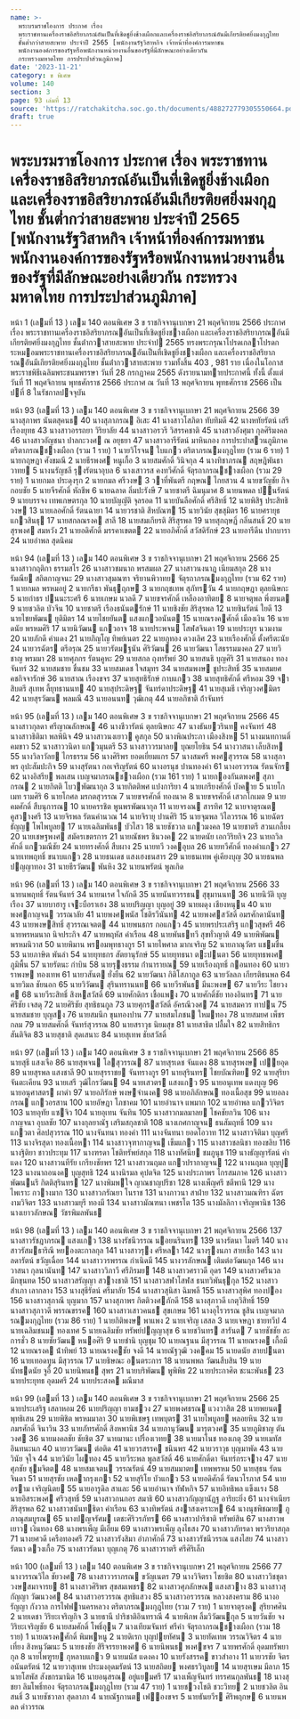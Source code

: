```yaml
---
name: >-
  พระบรมราชโองการ ประกาศ เรื่อง
  พระราชทานเครื่องราชอิสริยาภรณ์อันเป็นที่เชิดชูยิ่งช้างเผือกและเครื่องราชอิสริยาภรณ์อันมีเกียรติยศยิ่งมงกุฎไทย
  ชั้นต่ำกว่าสายสะพาย ประจำปี 2565 [พนักงานรัฐวิสาหกิจ เจ้าหน้าที่องค์การมหาชน
  พนักงานองค์การของรัฐหรือพนักงานหน่วยงานอื่นของรัฐที่มีลักษณะอย่างเดียวกัน
  กระทรวงมหาดไทย การประปาส่วนภูมิภาค]
date: '2023-11-21'
category: ข พิเศษ
volume: 140
section: 3
page: 93 เล่มที่ 13
source: 'https://ratchakitcha.soc.go.th/documents/488272779305550664.pdf'
draft: true
---
```


# พระบรมราชโองการ ประกาศ เรื่อง พระราชทานเครื่องราชอิสริยาภรณ์อันเป็นที่เชิดชูยิ่งช้างเผือกและเครื่องราชอิสริยาภรณ์อันมีเกียรติยศยิ่งมงกุฎไทย ชั้นต่ำกว่าสายสะพาย ประจำปี 2565 [พนักงานรัฐวิสาหกิจ เจ้าหน้าที่องค์การมหาชน พนักงานองค์การของรัฐหรือพนักงานหน่วยงานอื่นของรัฐที่มีลักษณะอย่างเดียวกัน กระทรวงมหาดไทย การประปาส่วนภูมิภาค]

หน้า 1 (เลมที่ 13 ) เลม 140 ตอนพิเศษ 3 ข ราชกิจจานุเบกษา 21 พฤศจิกายน 2566 ประกาศ เรื่อง พระราชทานเครื่องราชอิสริยาภรณอันเป็นที่เชิดชูยิ่งชางเผือก และเครื่องราชอิสริยาภรณอันมีเกียรติยศยิ่งมงกุฎไทย ชั้นต่ํากวาสายสะพาย ประจําป 2565 ทรงพระกรุณาโปรดเกลาโปรดกระหมอมพระราชทานเครื่องราชอิสริยาภรณอันเป็นที่เชิดชูยิ่งชางเผือก และเครื่องราชอิสริยาภรณอันมีเกียรติยศยิ่งมงกุฎไทย ชั้นต่ํากวาสายสะพาย รวมทั้งสิ้น 403 , 981 ราย เนื่องในโอกาสพระราชพิธีเฉลิมพระชนมพรรษา วันที่ 28 กรกฎาคม 2565 ดังรายนามทายประกาศนี้ ทั้งนี้ ตั้งแต่วันที่ 11 พฤศจิกายน พุทธศักราช 2566 ประกาศ ณ วันที่ 13 พฤศจิกายน พุทธศักราช 2566 เป็นปที่ 8 ในรัชกาลปจจุบัน

หน้า 93 (เลมที่ 13 ) เลม 140 ตอนพิเศษ 3 ข ราชกิจจานุเบกษา 21 พฤศจิกายน 2566 39 นางสุภาพร นันตสุคนธ 40 นางสุภาภรณ อิเสะ 41 นางสาวโสภิตา ทับทิมดี 42 นางหทัยรัตน์ เสรีเรืองยุทธ 43 นางสาวอรรถยา วิริยาลัย 44 นางสาวอรวรี วิสรรคชาติ 45 นางสาวอังศุมา กุลศิริมงคล 46 นางสาวอัญชนา ปาลกะวงศ ณ อยุธยา 47 นางสาวอารีรัตน์ มาหินกอง การประปาสวนภูมิภาค ตริตาภรณชางเผือก (รวม 1 ราย) 1 นายวิโรจน ใบแกว ตริตาภรณมงกุฎไทย (รวม 6 ราย) 1 นายกฤษฎา ศังขมณี 2 นายธีรพงศ หนูเกื้อ 3 นายสมศักดิ์ วินิจกุล 4 นางทิชาภรณ สฤษฎิพันธาวาทย 5 นางนรัญชลี รุงรัตนาอุบล 6 นางเสาวรส คงทวีศักดิ์ จัตุรถาภรณชางเผือก (รวม 29 ราย) 1 นายกมล ประดุงรุก 2 นายกมล ศรีวงษ 3 วาที่พันตรี กฤษณ ไกยสวน 4 นายขวัญชัย กิจกอบชัย 5 นายจีรศักดิ์ หัถชีพ 6 นายฉลาด ลิ่มปะรังษี 7 นายชาตรี ฉิมนุมาศ 8 นายนพดล ปนรัตน์ 9 นายบรรจง เทพเกษตรกุล 10 นายบัญญัติ จุลรอด 11 นายบันลือศักดิ์ ศรีสิทธิ์ 12 นายพิสิฐ ประสิทธิวงษ 13 นายเลอศักดิ์ รัตนฉายา 14 นายวรชาติ สีหบัณฑ 15 นายวินัย สุขสุมิตร 16 นายศรายุธ แกวสินธุ 17 นายสกลณรงค สาลี 18 นายสมเกียรติ สิริสุรพล 19 นายสุกฤษฏิ์ กลิ่นสนธิ์ 20 นายสุรพงศ สมหวัง 21 นายอดิศักดิ์ มรรคาเขตต 22 นายอภิศักดิ์ สวัสดิรักษ์ 23 นายอารีดีน ปากบารา 24 นายอําพล สุดนิคม

หน้า 94 (เลมที่ 13 ) เลม 140 ตอนพิเศษ 3 ข ราชกิจจานุเบกษา 21 พฤศจิกายน 2566 25 นางสาวกฤติกา ธรรมสโร 26 นางสาวชมนาถ พรสมผล 27 นางสาวนงนาฎ เนียมสกุล 28 นางรัมณีย สถิตกาญจนะ 29 นางสาวสุมณฑา จริยานพิวาทย จัตุรถาภรณมงกุฎไทย (รวม 62 ราย) 1 นายกมล พรหมอยู่ 2 นายกรีธา พันธุฤกษ 3 นายกฤชเทพ สุภัทรวัน 4 นายกฤษฎา ตุลยนิษกะ 5 นายกําธร ปนนะระศรี 6 นายเกษม นวลดี 7 นายขจรศักดิ์ เหลืองอาทิตย 8 นายจตุพล พึ่งยนต 9 นายชวลิต บัวจีน 10 นายชาตรี เรืองธนันตรักษ์ 11 นายชิงชัย สิริสุรพล 12 นายชินรัตน์ ใยดี 13 นายไชยพัฒน ยุติมิตร 14 นายไชยยันต แสงแกวอนันต 15 นายณรงคศักดิ์ เมืองเงิน 16 นายดนัย พรหมศิริ 17 นายนิวัฒน แกวอาจ 18 นายประพจน โสฬสจินดา 19 นายประยูร นวมงาม 20 นายภักดี คําแดง 21 นายภิญโญ ทิพย์เนตร 22 นายภูทอง ดวงเลิศ 23 นายเรืองศักดิ์ ตั้งศรีตะนัย 24 นายวรฉัตร ตรีอรุณ 25 นายวรัตมฐนัน ศิริวัฒน 26 นายวัฒนา โสธรรมมงคล 27 นายวิชาญ พรมมา 28 นายศุภกร รัตนคูหะ 29 นายสกล ถุงทรัพย์ 30 นายสนธิ บุญศิริ 31 นายสนอง ทองจันทร์ 32 นายสมชาย ชื่นชม 33 นายสมเดช ใจสมุทร 34 นายสมพงษ ชูประสิทธิ์ 35 นายสมยศ คชกิจจารักษ์ 36 นายสาณ เรืองขจร 37 นายสุทธิรักษ์ กาบแกว 38 นายสุทธิศักดิ์ ศรีหอม 39 จาสิบตรี สุเทพ ลี้ยุทธานนท 40 นายสุประดิษฐ จันทร์ดาประดิษฐ 41 นายสุเมธี เจริญวงศมิตร 42 นายสุรวัฒน พลมณี 43 นายอนนท วุฒิเกตุ 44 นายอภิชาติ ถ้ําจันทร์

หน้า 95 (เลมที่ 13 ) เลม 140 ตอนพิเศษ 3 ข ราชกิจจานุเบกษา 21 พฤศจิกายน 2566 45 นางสาวกุลดา ศรีญาณลักษณ 46 นางชีวารัตน์ ตุลยนิษกะ 47 นางธันยวรินท คงจันทร์ 48 นางสาวธิติมา พลพินิจ 49 นางสาวนงเยาว คูสกุล 50 นางพิณประภา เมืองสิงห 51 นางมนทกานติ์ คมขาว 52 นางสาววนิดา แกวมุนตรี 53 นางสาววรมาลย บุณยโยธิน 54 นางวาสนา เล็บสิงห 55 นางวิลาวัลย ไกรธรรม 56 นางศิริพร ยอดเยี่ยมแกร 57 นางสมศรี พงศสุวรรณ 58 นางสุภาพร อุปะสัมปะกิจ 59 นางสุรัตนา กอเจริญรัตน์ 60 นางอรนุช ปานทองคํา 61 นางอรวรรณ รัตนจักร 62 นางอิสรีย พลเสน เบญจมาภรณชางเผือก (รวม 161 ราย) 1 นายกองกันตพงศ สุภากรณ 2 นายกิตติ โบวพัฒนากุล 3 นายกิตติพศ แปงการิยา 4 นายเกรียงศักดิ์ บังคาย 5 นายโกเมท รามศิริ 6 นายโกศล มรกตสุวรรณ 7 นายขจรศักดิ์ ทองนาค 8 นายขจรศักดิ์ เสวกโกเมต 9 นายคมศักดิ์ สืบนุการณ 10 นายครรชิต พูนพรพัฒนากุล 11 นายจรงณ สารทิศ 12 นายจาตุรณต คูสวางศรี 13 นายจิรพล รัตนคํานวณ 14 นายจิรายุ ปานศิริ 15 นายจุมพล วิไลวรรณ 16 นายฉัตรธัญญ โพไพบูลย 17 นายเฉลิมพันธ บัวไสว 18 นายชัชวาล แกวมงคล 19 นายชาตรี สวนเกลี้ยง 20 นายเชษฐพงศ สมัครเขตรการ 21 นายณัชพร ชินวงค 22 นายดนัย เอกวิริยกิจ 23 นายถวิลศักดิ์ แกวมณีชัย 24 นายทรงศักดิ์ สืบผาง 25 นายทวี วงคอุบล 26 นายทวีศักดิ์ ทองคําแกว 27 นายเทพฤทธิ์ ขนาบแกว 28 นายธนเดช แสงเฮงธนสาร 29 นายธนเทพ คู่เคียงบุญ 30 นายธนพล ปญญาทอง 31 นายธีรวัฒน พันหิง 32 นายนพรัตน์ พูลเกิด

หน้า 96 (เลมที่ 13 ) เลม 140 ตอนพิเศษ 3 ข ราชกิจจานุเบกษา 21 พฤศจิกายน 2566 33 นายนพฤทธิ์ รัตนจันทร์ 34 นายนเรศ ใจภักดี 35 นายนันทวรรธน สุขุมานนท 36 นายนิวัติ บุญเรือง 37 นายบาฮารู เจะบือราเฮง 38 นายปริญญา บุญอยู่ 39 นายผดุง เชียงหนุน 40 นายพงศกาญจน วรรณาลัย 41 นายพงศพนัส โชติรวีนันท 42 นายพงศสวัสดิ์ อมรศักดานันท 43 นายพงษสิทธิ์ สุวรรณเจตต 44 นายพนธกร กอแกว 45 นายพรประเสริฐ แกวสุขศรี 46 นายพรหมนาถ นิจประกิจ 47 นายพฤหัส คําเรือน 48 นายพันธทวี สุขทั่วญาติ 49 นายพิพัฒน พรหมนิวาส 50 นายพิมาน พรอมพุทธางกูร 51 นายไพศาล มากเจริญ 52 นายภาณุวัตร แชมชื่น 53 นายภาษิต พันลํา 54 นายยุทธกร สัตยานุรักษ์ 55 นายยุทธนา ตะปนตา 56 นายยุทธพงศ ภูมิพื้น 57 นายรัตนะ กําบิน 58 นายรุงธรรม ก๋ํานารายณ 59 นายเรืองฤทธิ์ กอนทอง 60 นายวราพงษ ทองเทพ 61 นายวสันต ยั่งยืน 62 นายวัฒนา กิติโสภากูล 63 นายวัลลภ เกียรติธนพล 64 นายวิมล ชัยนอก 65 นายวิวัฒน สุรินทรานนท 66 นายวีรพันธ มีนะพงษ 67 นายวีระ ไชยวงศ 68 นายวีระสิทธิ์ สิงหสวัสดิ์ 69 นายศักดิกร เชื้อแพง 70 นายศักดิ์ชัย ทองอินทร 71 นายศิริชัย เจสดุ 72 นายศิริชัย สุทธิธนกูล 73 นายศุกรสวัสดิ์ อัครณีวงศ 74 นายสมควร ทาปน 75 นายสมชาย บุญสง 76 นายสมนึก ขุนทองปาน 77 นายสมโภชน ใหมทอง 78 นายสมยศ เพ็ชรกลม 79 นายสมศักดิ์ จันทร์สุวรรณ 80 นายสราวุธ นิยมสุข 81 นายสาธิต ปลื้มใจ 82 นายสิทธิกร สันติจิต 83 นายสุชาติ สุดเสนาะ 84 นายสุเทพ ชัยสวัสดิ์

หน้า 97 (เลมที่ 13 ) เลม 140 ตอนพิเศษ 3 ข ราชกิจจานุเบกษา 21 พฤศจิกายน 2566 85 นายสุธี แสงเจือ 86 นายสุพจน โลสุวรรณ 87 นายสุรเดช จันแดง 88 นายสุรพงษ เปยอุด 89 นายสุรพล แสงชาลี 90 นายสุรราชย จันทรางกูร 91 นายสุรินทร ไชยบัณฑิตย 92 นายสุริยา จันตะเคียน 93 นายเสรี วุฒิไกรวัฒน 94 นายเสวตร แสงแกว 95 นายอนุเทพ แดงบุญ 96 นายอนุศาสตร ผาดํา 97 นายอภิรักษ์ พงษจํานงค 98 นายอภิลักษณ ทองเนื้อสุข 99 นายอลงกรณ แกวอรสาน 100 นายอัษฎา โภชาคม 101 นายอํานาจ แพมาก 102 นายอําพล แกววิจิตร 103 นายอุทัย แซจิว 104 นายอุเทน จันทิน 105 นางสาวกมลมาลย โชคชัยกวิน 106 นางกาญจนา อุบลชัย 107 นางกุลยาณัฐ เสริมสกุลชาติ 108 นางเกศกาญจน ธนสัมฤทธิ์ 109 นางแกวตา ศิลปสุวรรณ 110 นางจันทนา ทองคํา 111 นางจันทนา ยอดโอวาท 112 นางสาวจิติมา บุญศรี 113 นางจิรสุดา ทองเนื้อหา 114 นางสาวจุฑากาญจน เข็มแกว 115 นางสาวชลนิชา ทองขลิบ 116 นางฐิติยา ชาวประทุม 117 นางฑรดา โชติทรัพย์สกุล 118 นางทัศนีย ชมภูนุช 119 นางธัญญารัตน์ คําแดง 120 นางสาวนทีรัย เกรียงชัยพร 121 นางสาวนฤมล แกวปรากาญจน 122 นางนฤมล บุญปู 123 นางนาถอนงค บุญสุทธิ 124 นางนิรมล คุปตจิต 125 นางประภาพร ไกรสมภาค 126 นางสาวพัฒนนรี กิตติสุรินทร 127 นางพิมพใจ ญาณชาญปรีชา 128 นางเพ็ญศรี ชตีพานี 129 นางไพเราะ กวางมาก 130 นางสาวภรัณยา โนราช 131 นางภาวนา สาฝ่าย 132 นางสาวมณฑิรา ฉัตรงามวิจิตร 133 นางสาวมยุรี ทองมี 134 นางสาวมัณฑนา เพชรโต 135 นางมัลลิกา เจริญพานิช 136 นางเยาวลักษณ วัชรพิมลพันธ

หน้า 98 (เลมที่ 13 ) เลม 140 ตอนพิเศษ 3 ข ราชกิจจานุเบกษา 21 พฤศจิกายน 2566 137 นางสาวรัชฎาภรณ แสงแกว 138 นางรัชนีวรรณ นอยนรินทร 139 นางรัตนา ไมตรี 140 นางสาวรัสมธาริณี หยองตะกาลกุล 141 นางสาวรุง ศรีหลา 142 นางรุงนภา สายเชื้อ 143 นางลดารัตน์ ขวัญเฉื่อย 144 นางสาววรพรรณ กําเนิดมี 145 นางวรลักษณ เติมต่อวัฒนกุล 146 นางวาสนา กุลนานันท 147 นางสาววิภาวี ศรีภิรมย 148 นางสาวศราวดี อุดร 149 นางสาวศรีนวล มึกขุนทด 150 นางสาวสรัญญา สวางชาติ 151 นางสาวสฬาโสฬส ธนทวิพันธุกุล 152 นางสาวสําเภา เลากลาง 153 นางสุธีรัตน์ ศรีมาลัย 154 นางสาวสุนิสา ฉิมพลี 155 นางสาวสุพิศ ทองปอง 156 นางสาวสุภาณี บุญมาก 157 นางสุภาพร กิตติวงศภักดี 158 นางสุภาวดี เกตุวิสิทธิ์ 159 นางสาวสุภาวดี พรรณขรรค 160 นางสาวเสาวคนธ สุขเกษม 161 นางอุไรวรรณ ชูสิน เบญจมาภรณมงกุฎไทย (รวม 86 ราย) 1 นายกิติพงษ พาแพง 2 นายเจริญ เสสล 3 นายเจษฎา ชายทวีป 4 นายเฉลิมชนม ทองเทศ 5 นายเฉลิมชัย ทรัพย์ปญญาสุข 6 นายชวินทร สารันต 7 นายชัชชัย ละการชั่ว 8 นายชัยวัฒน หนอศิริ 9 นายชํานิ บุญชุม 10 นายณฐนน มีสุวรรณ 11 นายณรงค เกื้อมี 12 นายณรงค น้ําทิพย์ 13 นายณรงคชัย จงดี 14 นายณัฐวุฒิ วงคคม 15 นายดนัย สายปนตา 16 นายเทอดทูน มีสุวรรณ 17 นายธิษณะ อนตระการ 18 นายนพพล วัฒนสืบสิน 19 นายนัทธดนัย จูอี้ 20 นายนิพนธ สุพร 21 นายบริพัฒน พูพิพิธ 22 นายประกาศิต ชะนะพันธ 23 นายประยุทธ อุดมศรี 24 นายประสงค มณีมาส

หน้า 99 (เลมที่ 13 ) เลม 140 ตอนพิเศษ 3 ข ราชกิจจานุเบกษา 21 พฤศจิกายน 2566 25 นายประเสริฐ เสลาหอม 26 นายปริญญา ยามชวง 27 นายพงศธรณ แวงวาสิต 28 นายพยนต พุทธิเสน 29 นายพิชิต พรหมมาลา 30 นายพิเชษฐ เทพบุตร 31 นายไพบูลย พลอยหิน 32 นายภมรศักดิ์ จินาวิน 33 นายภัทรศักดิ์ สิงหพานิช 34 นายภานุวัฒน มารุตวงศ 35 นายภูมิชาญ ตันวงศ 36 นายมงคลชัย ชัยชิต 37 นายมานะ เปรื่องเวทย 38 นายมาโนช ทองเกตุ 39 นายเมทัส อินทนะนก 40 นายวรวัฒน ต่อติด 41 นายวรสรรค ชนินพร 42 นายวราวุธ บุญมาพัด 43 นายวินัย จุใจ 44 นายวินัย ไผทอง 45 นายวีระพล พูลสวัสดิ์ 46 นายศักดิ์ดา จันทร์กระจาง 47 นายศุภชัย ชุมจิตต 48 นายสมเจตน วรรณรัตน์ 49 นายสมมาตย เทพพรหม 50 นายสุธน รัตนจินดา 51 นายสุรชัย เหลากรุงเกา 52 นายสุริโย บัวแกว 53 นายอดิศักดิ์ รัตนวโรภาส 54 นายอราม เจริญนิตย 55 นายอารูดิล สาและ 56 นายอํานาจ ทัฬหกิจ 57 นายอิทธิพล แข็งแรง 58 นายอิสระพงศ ศรีวสุทธิ์ 59 นางสาวกนกอร สมาธิ 60 นางสาวกัญญานัฏฐ อาริยะยิ่ง 61 นางจําเนียร สิริสุรพล 62 นางสาวชนันทธิดา คําเรือน 63 นางทิพรัตน์ สงาสงเคราะห 64 นางนุชพิชฌาย ภูภาณุสมบูรณ 65 นางปญจรัศม เตชะศิริวรภัทร 66 นางสาวปาริชาติ ทรัพย์สิน 67 นางสาวพเยาว เงินทอง 68 นางพรเพ็ญ มีเอี่ยม 69 นางสาวพรเพ็ญ ลุงไธสง 70 นางสาวภัทรดา พรวริยาสกุล 71 นางยศวดี เครือทองศรี 72 นางสาวรังสิมา อําภาศักดิ์ 73 นางสาวรัชนีวรรณ แสงไสย 74 นางสาวรัตนา ดวงเกื้อ 75 นางสาวรัตนา บุญเกตุ 76 นางสาวราตรี ศรีศิริเล็ก

หน้า 100 (เลมที่ 13 ) เลม 140 ตอนพิเศษ 3 ข ราชกิจจานุเบกษา 21 พฤศจิกายน 2566 77 นางวรรณวิไล ชัยวงศ 78 นางสาววราภรณ ขวัญเนตร 79 นางวิจิตรา ไชยชิต 80 นางสาววิชชุตา วงษสมาจารย 81 นางสาวศิริพร สุขสมเพชร 82 นางสาวศุภลักษณ แสงสวาง 83 นางสาวสุกัญญา วัฒนวงศ 84 นางสาวอรวรรณ สุทธิแสวง 85 นางสาวอรวรรณ หลวงสงคราม 86 นางอรัญญา กังวาล การไฟฟานครหลวง ตริตาภรณมงกุฎไทย (รวม 7 ราย) 1 นายจาตุรงค สุริยาศศิน 2 นายเดชา วิริยะเจริญกิจ 3 นายธานี ปาริชาติอินทราณี 4 นายพิภพ ลิ้มวิวัฒนกุล 5 นายวันชัย จงวิริยะเจริญชัย 6 นายสมศักดิ์ โพธิ์อุน 7 นางเทียมจันทร์ ศรีคํา จัตุรถาภรณชางเผือก (รวม 18 ราย) 1 นายณรงคศักดิ์ พิมพหนู 2 นายดิเรก บุญปยทัศน 3 นายทัดเทพ วรรณวิจิตร 4 นายเที่ยง สิงหนุวัฒนะ 5 นายธงชัย สิริจรรยาพงศ 6 นายนิพนธ พงศขจร 7 นายพรศักดิ์ อุดมทรัพยากุล 8 นายไพฑูรย กุหลาบแกว 9 นายมนัส แดงคง 10 นายรังสรรค ขาวสําอาง 11 นายวรชัย จิตรอนันตรัตน์ 12 นายวาสุเทพ ประมงอุดมรัตน์ 13 นายสถิตย พงศธรวิบูลย 14 นายสุรเษม มีลาภ 15 นายโสพัส สังขกรมานิต 16 นายอนุสรณ อยู่แยมศรี 17 นางเพ็ญจันทร์ ทรรศนกุลพันธ 18 นางสุชยา ลิมโพธิ์ทอง จัตุรถาภรณมงกุฎไทย (รวม 47 ราย) 1 นายชวงโชติ ชวะวิทย 2 นายชวลิต อินสนธิ์ 3 นายชัชวาลา สุดลาภา 4 นายณัฐกานต เฟองขจร 5 นายธันยวีร ศิริพฤกษ 6 นายนพดล ดําวรรณ
